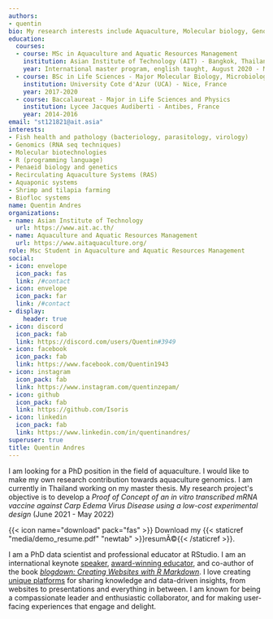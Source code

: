 ```yaml
---
authors:
- quentin
bio: My research interests include Aquaculture, Molecular biology, Genomics and bioinformatics.
education:
  courses:
  - course: MSc in Aquaculture and Aquatic Resources Management
    institution: Asian Institute of Technology (AIT) - Bangkok, Thailand
    year: International master program, english taught, August 2020 - May 2022.
  - course: BSc in Life Sciences - Major Molecular Biology, Microbiology and Genetics
    institution: University Cote d'Azur (UCA) - Nice, France
    year: 2017-2020
  - course: Baccalaureat - Major in Life Sciences and Physics
    institution: Lycee Jacques Audiberti - Antibes, France 
    year: 2014-2016
email: "st121821@ait.asia"
interests:
- Fish health and pathology (bacteriology, parasitology, virology)
- Genomics (RNA seq techniques)
- Molecular biotechnologies
- R (programming language)
- Penaeid biology and genetics
- Recirculating Aquaculture Systems (RAS)
- Aquaponic systems
- Shrimp and tilapia farming
- Biofloc systems 
name: Quentin Andres
organizations:
- name: Asian Institute of Technology
  url: https://www.ait.ac.th/
- name: Aquaculture and Aquatic Resources Management 
  url: https://www.aitaquaculture.org/
role: Msc Student in Aquaculture and Aquatic Resources Management 
social:
- icon: envelope
  icon_pack: fas
  link: /#contact
- icon: envelope
  icon_pack: far
  link: /#contact
- display:
    header: true
- icon: discord
  icon_pack: fab
  link: https://discord.com/users/Quentin#3949
- icon: facebook
  icon_pack: fab
  link: https://www.facebook.com/Quentin1943
- icon: instagram
  icon_pack: fab
  link: https://www.instagram.com/quentinzepam/
- icon: github
  icon_pack: fab
  link: https://github.com/Isoris
- icon: linkedin
  icon_pack: fab
  link: https://www.linkedin.com/in/quentinandres/
superuser: true
title: Quentin Andres
---
```


I am looking for a PhD position in the field of aquaculture. I would like to make my own research contribution towards aquaculture genomics. I am currently in Thailand working on my master thesis. My research project's objective is to develop a *Proof of Concept of an in vitro transcribed mRNA vaccine against Carp Edema Virus Disease using a low-cost experimental design* (June 2021 - May 2022)

{{< icon name="download" pack="fas" >}} Download my {{< staticref "media/demo_resume.pdf" "newtab" >}}resumÃ©{{< /staticref >}}.

I am a PhD data scientist and professional educator at RStudio. I am an international keynote [speaker](/talks), [award-winning educator](/resume/#accomplishments), and co-author of the book [*blogdown: Creating Websites with R Markdown*](https://bookdown.org/yihui/blogdown/). I love creating [unique platforms](/projects) for sharing knowledge and data-driven insights, from websites to presentations and everything in between. I am known for being a compassionate leader and enthusiastic collaborator, and for making user-facing experiences that engage and delight.


